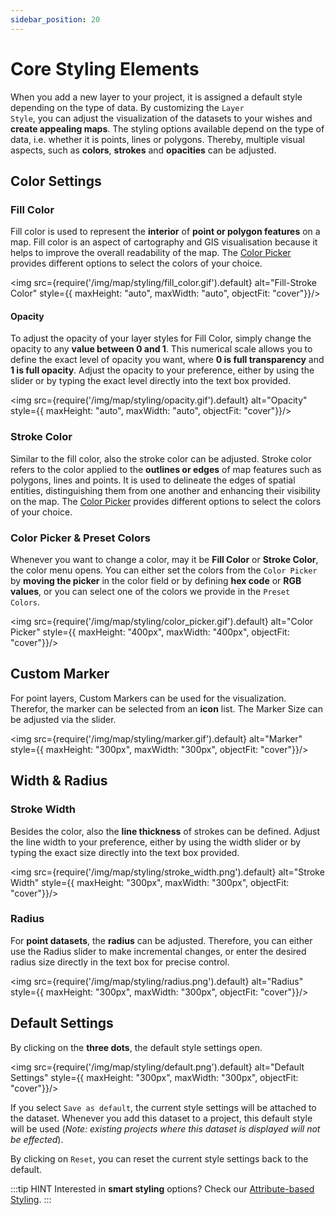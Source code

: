```yaml
---
sidebar_position: 20
---
```





# Core Styling Elements


When you add a new layer to your project, it is assigned a default style depending on the type of data. By customizing the <code>Layer Style</code>, you can adjust the visualization of the datasets to your wishes and **create appealing maps**. The styling options available depend on the type of data, i.e. whether it is points, lines or polygons. Thereby, multiple visual aspects, such as **colors**, **strokes** and **opacities** can be adjusted.


## Color Settings

### Fill Color

Fill color is used to represent the **interior** of **point or polygon features** on a map. Fill color is an aspect of cartography and GIS visualisation because it helps to improve the overall readability of the map. The [Color Picker](#color-picker) provides different options to select the colors of your choice.

<div style={{ display: 'flex', flexDirection: 'column', alignItems: 'center'}}>

  <img src={require('/img/map/styling/fill_color.gif').default} alt="Fill-Stroke Color" style={{ maxHeight: "auto", maxWidth: "auto", objectFit: "cover"}}/>

</div> 

#### Opacity

To adjust the opacity of your layer styles for Fill Color, simply change the opacity to any **value between 0 and 1**. This numerical scale allows you to define the exact level of opacity you want, where **0 is full transparency** and **1 is full opacity**. Adjust the opacity to your preference, either by using the slider or by typing the exact level directly into the text box provided.

<div style={{ display: 'flex', flexDirection: 'column', alignItems: 'center'}}>

  <img src={require('/img/map/styling/opacity.gif').default} alt="Opacity" style={{ maxHeight: "auto", maxWidth: "auto", objectFit: "cover"}}/>

</div> 


### Stroke Color

Similar to the fill color, also the stroke color can be adjusted. Stroke color refers to the color applied to the **outlines or edges** of map features such as polygons, lines and points. It is used to delineate the edges of spatial entities, distinguishing them from one another and enhancing their visibility on the map. The [Color Picker](#color-picker) provides different options to select the colors of your choice.


### Color Picker & Preset Colors

Whenever you want to change a color, may it be **Fill Color** or **Stroke Color**, the color menu opens. You can either set the colors from the <code>Color Picker</code> by **moving the picker** in the color field or by defining **hex code** or **RGB values**, or you can select one of the colors we provide in the <code>Preset Colors</code>.

<div style={{ display: 'flex', flexDirection: 'column', alignItems: 'center'}}>

  <img src={require('/img/map/styling/color_picker.gif').default} alt="Color Picker" style={{ maxHeight: "400px", maxWidth: "400px", objectFit: "cover"}}/>

</div> 


## Custom Marker

For point layers, Custom Markers can be used for the visualization. Therefor, the marker can be selected from an **icon** list. The Marker Size can be adjusted via the slider.

<div style={{ display: 'flex', flexDirection: 'column', alignItems: 'center'}}>

  <img src={require('/img/map/styling/marker.gif').default} alt="Marker" style={{ maxHeight: "300px", maxWidth: "300px", objectFit: "cover"}}/>

</div> 

## Width & Radius

### Stroke Width

Besides the color, also the **line thickness** of strokes can be defined. Adjust the line width to your preference, either by using the width slider or by typing the exact size directly into the text box provided.

<div style={{ display: 'flex', flexDirection: 'column', alignItems: 'center'}}>

  <img src={require('/img/map/styling/stroke_width.png').default} alt="Stroke Width" style={{ maxHeight: "300px", maxWidth: "300px", objectFit: "cover"}}/>

</div> 


### Radius

For **point datasets**, the **radius** can be adjusted. Therefore, you can either use the Radius slider to make incremental changes, or enter the desired radius size directly in the text box for precise control.

<div style={{ display: 'flex', flexDirection: 'column', alignItems: 'center'}}>

  <img src={require('/img/map/styling/radius.png').default} alt="Radius" style={{ maxHeight: "300px", maxWidth: "300px", objectFit: "cover"}}/>

</div> 


## Default Settings 

By clicking on the **three dots**, the default style settings open. 

<div style={{ display: 'flex', flexDirection: 'column', alignItems: 'center'}}>

  <img src={require('/img/map/styling/default.png').default} alt="Default Settings" style={{ maxHeight: "300px", maxWidth: "300px", objectFit: "cover"}}/>

</div> 

If you select <code>Save as default</code>, the current style settings will be attached to the dataset. Whenever you add this dataset to a project, this default style will be used (*Note: existing projects where this dataset is displayed will not be effected*). 

By clicking on <code>Reset</code>, you can reset the current style settings back to the default. 


:::tip HINT
Interested in **smart styling** options? Check our [Attribute-based Styling](../layer_design/smart_styling).
:::